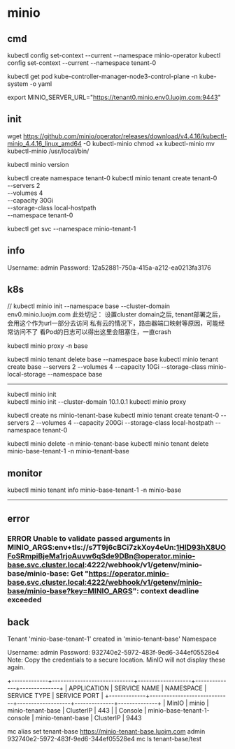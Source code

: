 
# minio

## cmd

kubectl config set-context --current --namespace minio-operator
kubectl config set-context --current --namespace tenant-0

kubectl get pod kube-controller-manager-node3-control-plane -n kube-system -o yaml

export MINIO_SERVER_URL="https://tenant0.minio.env0.luojm.com:9443"


## init

<!-- wget <https://github.com/minio/operator/releases/download/v4.2.7/kubectl-minio_4.2.7_linux_amd64> -O kubectl-minio
chmod +x kubectl-minio
mv kubectl-minio /usr/local/bin/ -->

wget https://github.com/minio/operator/releases/download/v4.4.16/kubectl-minio_4.4.16_linux_amd64 -O kubectl-minio
chmod +x kubectl-minio
mv kubectl-minio /usr/local/bin/

kubectl minio version

kubectl create namespace tenant-0
kubectl minio tenant create tenant-0       \
  --servers                 2                    \
  --volumes                 4                   \
  --capacity                30Gi                 \
  --storage-class           local-hostpath \
   --namespace  tenant-0

  kubectl get svc --namespace minio-tenant-1

## info

Username: admin
Password: 12a52881-750a-415a-a212-ea0213fa3176


## k8s 

// kubectl minio init --namespace base --cluster-domain env0.minio.luojm.com
此处切记： 设置cluster domain之后, tenant部署之后，会用这个作为url一部分去访问
私有云的情况下，路由器端口映射等原因，可能经常访问不了
看Pod的日志可以得出这里会阻塞住，一直crash

kubectl minio proxy -n base 

kubectl minio tenant delete  base --namespace base
kubectl minio tenant create  base --servers 2 --volumes 4 --capacity 10Gi --storage-class minio-local-storage --namespace base

----

kubectl minio init  
kubectl minio init  --cluster-domain 10.1.0.1
kubectl minio proxy  

kubectl create ns minio-tenant-base
kubectl minio tenant create  tenant-0 --servers 2 --volumes 4 --capacity 200Gi --storage-class local-hostpath  --namespace tenant-0

kubectl minio delete -n minio-tenant-base
kubectl minio tenant delete  minio-base-tenant-1 -n minio-tenant-base

## monitor

kubectl minio tenant  info minio-base-tenant-1 -n minio-base

---

## error

### ERROR Unable to validate passed arguments in MINIO_ARGS:env+tls://s7T9j6cBCi7zkXoy4eUn:1HlD93hX8UOFoSRmpiBjeMa1rjoAuvw6qSde9DBn@operator.minio-base.svc.cluster.local:4222/webhook/v1/getenv/minio-base/minio-base: Get "https://operator.minio-base.svc.cluster.local:4222/webhook/v1/getenv/minio-base/minio-base?key=MINIO_ARGS": context deadline exceeded


## back

Tenant 'minio-base-tenant-1' created in 'minio-tenant-base' Namespace

  Username: admin 
  Password: 932740e2-5972-483f-9ed6-344ef05528e4 
  Note: Copy the credentials to a secure location. MinIO will not display these again.

+-------------+-----------------------------+-------------------+--------------+--------------+
| APPLICATION | SERVICE NAME                | NAMESPACE         | SERVICE TYPE | SERVICE PORT |
+-------------+-----------------------------+-------------------+--------------+--------------+
| MinIO       | minio                       | minio-tenant-base | ClusterIP    | 443          |
| Console     | minio-base-tenant-1-console | minio-tenant-base | ClusterIP    | 9443  

mc alias set tenant-base https://minio-tenant-base.luojm.com admin  932740e2-5972-483f-9ed6-344ef05528e4
mc ls tenant-base/test